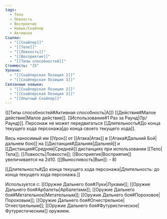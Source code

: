 ```yaml
---
tags:
  - Тело
  - Ловкость
  - Восприятие
  - Навык/Снайпер
  - Активная
Ссылки:
  - "[[Снайпер]]"
  - "[[Тело]]"
  - "[[Ловкость]]"
  - "[[Восприятие]]"
  - "[[Типы способностей]]"
Стоимость: "15"
Уровни:
  - "[[Снайперская Позиция 2]]"
  - "[[Снайперская Позиция 3]]"
Связанные навыки:
  - "[[Снайперская Позиция 2]]"
  - "[[Снайперская Позиция 3]]"
  - "[[Опытный Снайпер]]"
---
```

([[Типы способностей#Активная способность|А]]) [[Действия#Малое действие|Малое действие]]. [[Использование#1 Раз за Раунд|(1р/Раунд)]]. Персонаж не может передвигаться [[Длительность#До конца текущего хода персонажа|до конца своего текущего хода]]. 

Весь наносимый им [[Урон]] от [[Атака|Атак]] в [[Атака#Дальний Бой|дальнем бою]] на [[Дистанция#Дальняя|Дальней]] и [[Дистанция#Средняя|Средней]] дистанциях при использовании [[Тело|Тела]]; [[Ловкость|Ловкости]]; [[Восприятие|Восприятия]] увеличивается на 2d10. ([[Выносливость|Вын]]: - 8)

[[Длительность#До конца текущего хода персонажа|Длительность: до конца текущего хода персонажа.]]

Используется с: [[Оружие Дальнего боя#Луки|Луками]]; [[Оружие Дальнего боя#Арбалеты|Арбалетами]]; [[Оружие Дальнего боя#Метательное|Метательным]]; [[Оружие Дальнего боя#Пороховое|Пороховым]]; [[Оружие Дальнего боя#Огнестрельное|Огнестрельным]]; [[Оружие Дальнего боя#Футуристическое|Футуристическим]] оружием. 
